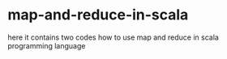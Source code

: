 # map-and-reduce-in-scala
here it contains two codes how to use map and reduce in scala programming language
